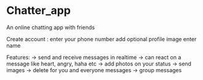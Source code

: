 # Chatter_app
An online chatting app with friends

Create account : enter your phone number
                 add optional profile image
                 enter name

Features:
-> send and receive messages in realtime
-> can react on a message like heart, angry, haha etc
-> add photos on your status
-> send images
-> delete for you and everyone messages
-> group messages


